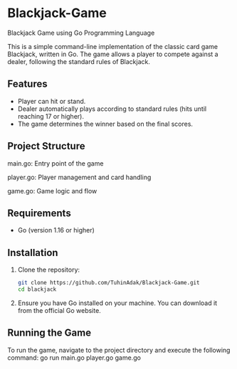 # Blackjack-Game
Blackjack Game using Go Programming Language


This is a simple command-line implementation of the classic card game Blackjack, written in Go. 
The game allows a player to compete against a dealer, following the standard rules of Blackjack.

## Features

- Player can hit or stand.
- Dealer automatically plays according to standard rules (hits until reaching 17 or higher).
- The game determines the winner based on the final scores.

## Project Structure
main.go: Entry point of the game

player.go: Player management and card handling 

game.go: Game logic and flow


## Requirements

- Go (version 1.16 or higher)

## Installation

1. Clone the repository:

   ```bash
   git clone https://github.com/TuhinAdak/Blackjack-Game.git
   cd blackjack
2. Ensure you have Go installed on your machine. You can download it from the official Go website.

## Running the Game

To run the game, navigate to the project directory and execute the following command:
  go run main.go player.go game.go





   
